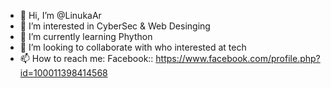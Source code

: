 - 👋 Hi, I’m @LinukaAr
- 👀 I’m interested in CyberSec & Web Desinging
- 🌱 I’m currently learning Phython
- 💞️ I’m looking to collaborate with who interested at tech
- 📫 How to reach me: Facebook:: https://www.facebook.com/profile.php?id=100011398414568

<!---
LinukaAr/LinukaAr is a ✨ special ✨ repository because its `README.md` (this file) appears on your GitHub profile.
You can click the Preview link to take a look at your changes.
--->

